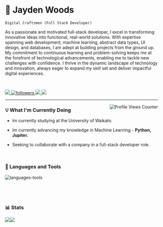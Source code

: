 <!-- Name -->
<div>
  <h1>🚀 Jayden Woods</h1>
</div>

<!-- job title -->
<code>Digital Craftsmen (Full Stack Developer)</code>

<!-- PROFILE PARAGRAPH -->
<div>
  <p>
    As a passionate and motivated full-stack developer, I excel in transforming innovative ideas into functional, real-world       solutions. With expertise spanning web development, machine learning, abstract data types, UI design, and databases, I am      adept at building projects from the ground up. My commitment to continuous learning and problem-solving keeps me at the        forefront of technological advancements, enabling me to tackle new challenges with confidence. I thrive in the dynamic         landscape of technology and innovation, always eager to expand my skill set and deliver impactful digital experiences.
  </p>
</div>
<br>
<!-- LINKS -->
<!-- LINKEDIN -->
<div>
  <p align="left" dir="auto">
    <a href="https://www.linkedin.com/in/jaydenwoods/" rel="nofollow" title="Connect on Linkedin">
      <img src="https://camo.githubusercontent.com/e8dbf62a04af86d46001864cd22338d8a8474486a0e976ec695580027c373c79/68747470733a2f2f696d672e736869656c64732e696f2f62616467652f6c696e6b6564696e2d2532333030373742352e7376673f267374796c653d666f722d7468652d6261646765266c6f676f3d6c696e6b6564696e266c6f676f436f6c6f723d7768697465" data-canonical-src="https://img.shields.io/badge/linkedin-%230077B5.svg?&amp;style=for-the-badge&amp;logo=linkedin&amp;logoColor=white" style="max-width: 100%;">
    </a>
  <!-- GITHUB FOLLOWERS -->
    <a href="https://github.com/JaydenxWoods?tab=followers" title="Follow me on Github">
      <img alt="followers" src="https://img.shields.io/badge/Follow-royalblue?style=for-the-badge&logo=github" style="max-width: 100%;">
    </a>
    <!-- INSTAGRAM -->
    <a href="https://www.instagram.com/jaydenxwoods/" title="Follow me on Instagram">
      <img src="https://img.shields.io/badge/Instagram-salmon?style=for-the-badge&logo=instagram&logoColor=white" style="max-width: 100%;">
    </a>
    <!-- GMAIL -->
    <a href="mailto:jaydenxxwoods@gmail.com" title="Send me an email">
      <img src="https://img.shields.io/badge/Gmail-red?style=for-the-badge&logo=gmail&logoColor=white" style="max-width: 100%;">
    </a>
  </p>
</div>
<hr></hr>

<!-- Profile view counter -->
<div>
  <img align="right" src="https://komarev.com/ghpvc/?username=JaydenxWoods&label=Profile%20views&color=0e75b6&style=flat" alt="Profile Views Counter">
</div>

<!-- What im current doing section -->
<div>
  <div>
    <h3>💡 What I'm Currently Doing</h3>
  </div>
  <div>
    <ul>
      <li><p>Im currently studying at the University of Waikato.</p></li>
      <li><p>Im currently advancing my knowledge in Machine Learning - <b>Python, Jupiter.</b></p></li>
      <li><p>Seeking to collaborate with a company in a full-stack developer role.</p></li>
    </ul>
  </div>
</div>
<br>
<!-- LANGUAGES AND TOOLS -->
<div>
  <div dir="auto">
    <h3 dir="auto">🧰 Languages and Tools</h3>
  </div>
  <div>
    <p>
      <a target="_blank">
        <img src="https://skillicons.dev/icons?i=java,html,css,js,py,cs,github,mysql,mongodb,nodejs,php,react,unity,vscode,git,androidstudio,r,&perline=20" alt="languages-tools" align="left" />
      </a>
    </p>
  </div>
</div>
<br>
<h1 dir="auto"></h1>
<br>

<!-- STATS -->
<div>
  <div>
    <h3>📊 Stats</h3>
    <div style="display: flex">
      <img style="height: 180px:" src="https://github-readme-stats.vercel.app/api?username=JaydenxWoods&theme=vue-dark&show_icons=true&hide_border=true&count_private=true"/>
      <img style="height: 180px:" src="https://github-readme-stats.vercel.app/api/top-langs/?username=JaydenxWoods&theme=vue-dark&show_icons=true&hide_border=true&layout=compact" />
    </div>
  </div>
</div>
